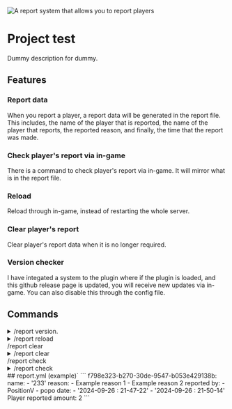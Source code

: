 ![A report system that allows you to report players](https://raw.githubusercontent.com/PositionV2024/Test/refs/heads/main/media/Screenshot%202024-09-21%20113646.png)
# Project test
Dummy description for dummy.
## Features
### Report data
When you report a player, a report data will be generated in the report file. This includes, the name of the player that is reported, the name of the player that reports, the reported reason, and finally, the time that the report was made.
### Check player's report via in-game
There is a command to check player's report via in-game. It will mirror what is in the report file.
### Reload
Reload through in-game, instead of restarting the whole server.
### Clear player's report
Clear player's report data when it is no longer required.
### Version checker
I have integated a system to the plugin where if the plugin is loaded, and this github release page is updated, you will receive new updates via in-game. You can also disable this through the config file.
## Commands
<details>
  <summary>/report version.</summary>
</details>
<details>
  <summary>/report reload</summary>
  Reloads the necessary files.
</details>
/report clear <player>
  <details>
    <summary>/report clear <player></summary>
    Clears the specified player's report data.
  </details>
/report check <player>
  <details>
    <summary>/report check <player></summary>
    Check the specified player's report data.
  </details>
## report.yml (example)`
```
f798e323-b270-30de-9547-b053e429138b:
  name:
  - '233'
  reason:
  - Example reason 1
  - Example reason 2
  reported by:
  - PositionV
  - popo
  date:
  - '2024-09-26 : 21-47-22'
  - '2024-09-26 : 21-50-14'
  Player reported amount: 2
```
